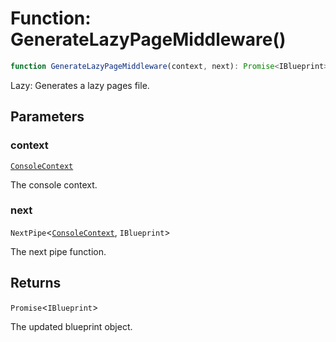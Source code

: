 # Function: GenerateLazyPageMiddleware()

```ts
function GenerateLazyPageMiddleware(context, next): Promise<IBlueprint>;
```

Lazy: Generates a lazy pages file.

## Parameters

### context

[`ConsoleContext`](../../../declarations/interfaces/ConsoleContext.md)

The console context.

### next

`NextPipe`\<[`ConsoleContext`](../../../declarations/interfaces/ConsoleContext.md), `IBlueprint`\>

The next pipe function.

## Returns

`Promise`\<`IBlueprint`\>

The updated blueprint object.
